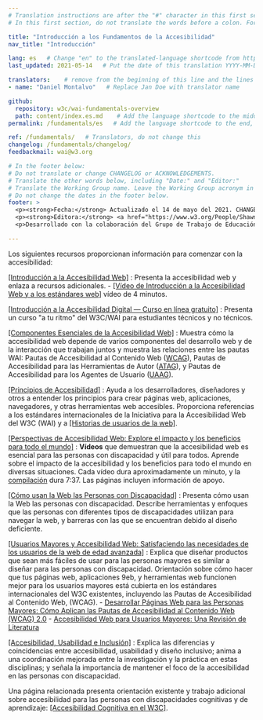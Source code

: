 ```yaml
---
# Translation instructions are after the "#" character in this first section. They are comments that do not show up in the web page. You do not need to translate the instructions after #.
# In this first section, do not translate the words before a colon. For example, do not translate "title:". Do translate the text after "title:".

title: "Introducción a los Fundamentos de la Accesibilidad"
nav_title: "Introducción"

lang: es   # Change "en" to the translated-language shortcode from https://www.iana.org/assignments/language-subtag-registry/language-subtag-registry
last_updated: 2021-05-14   # Put the date of this translation YYYY-MM-DD (with month in the middle)

translators:    # remove from the beginning of this line and the lines below: "# " (the hash sign and the space)
- name: "Daniel Montalvo"   # Replace Jan Doe with translator name

github:
  repository: w3c/wai-fundamentals-overview
  path: content/index.es.md    # Add the language shortcode to the middle of the filename, for example: content/index.fr.md
permalink: /fundamentals/es   # Add the language shortcode to the end, with no slash at end, for example: /fundamentals/fr

ref: /fundamentals/   # Translators, do not change this
changelog: /fundamentals/changelog/
feedbackmail: wai@w3.org

# In the footer below:
# Do not translate or change CHANGELOG or ACKNOWLEDGEMENTS.
# Translate the other words below, including "Date:" and "Editor:"
# Translate the Working Group name. Leave the Working Group acronym in English.
# Do not change the dates in the footer below.
footer: >
  <p><strong>Fecha:</strong> Actualizado el 14 de mayo del 2021. CHANGELOG.</p>
  <p><strong>Editora:</strong> <a href="https://www.w3.org/People/Shawn/">Shawn Lawton Henry</a>.</p>
  <p>Desarrollado con la colaboración del Grupo de Trabajo de Educación y Difusión (<a href="http://www.w3.org/WAI/EO/">EOWG</a>).</p>

---
```


Los siguientes recursos proporcionan información para comenzar con la accesibilidad:

[[Introducción a la Accesibilidad Web]](/fundamentals/accessibility-intro/)
:   Presenta la accesibilidad web y enlaza a recursos adicionales.
    -   [[Vídeo de Introducción a la Accesibilidad Web y a los estándares web]](/videos/standards-and-benefits/) vídeo de 4 minutos.

[[Introducción  a la Accesibilidad Digital &mdash; Curso en línea gratuito]](/fundamentals/foundations-course/)
:   Presenta un curso "a tu ritmo" del W3C/WAI para estudiantes técnicos y no técnicos.


[[Componentes Esenciales de la Accesibilidad Web]](/fundamentals/components/)
:   Muestra cómo la accesibilidad web depende de varios componentes del desarrollo web y de la interacción que trabajan juntos y muestra las relaciones entre las pautas WAI: Pautas de Accesibilidad al Contenido Web ([WCAG](/standards-guidelines/wcag/)), Pautas de Accesibilidad para las Herramientas de Autor ([ATAG](/standards-guidelines/atag/)), y Pautas de Accesibilidad para los Agentes de Usuario ([UAAG](/standards-guidelines/uaag/)).

[[Principios de Accesibilidad]](/fundamentals/accessibility-principles/)
:   Ayuda a los desarrolladores, diseñadores y otros a entender los principios para crear páginas web, aplicaciones, navegadores, y otras herramientas web accesibles. Proporciona referencias a los estándares internacionales de la Iniciativa para la Accesibilidad Web del W3C (WAI) y a [[Historias de usuarios de la web]](/people-use-web/user-stories/).

[[Perspectivas de Accesibilidad Web: Explore el impacto y los beneficios para todo el mundo]](/perspective-videos/)
:   **Vídeos** que demuestran que la accesibilidad web es esencial para las personas con discapacidad y útil para todos. Aprende sobre el impacto de la accesibilidad y los beneficios para todo el mundo en diversas situaciones. Cada vídeo dura aproximadamente un minuto, y la [compilación](https://www.youtube.com/watch?v=3f31oufqFSM) dura 7:37. Las páginas incluyen información de apoyo.

[[Cómo usan la Web las Personas con Discapacidad]](/people-use-web/)
:   Presenta cómo usan la Web las personas con discapacidad. Describe herramientas y enfoques que las personas con diferentes tipos de discapacidades utilizan para navegar la web, y barreras con las que se encuentran debido al diseño deficiente.

[[Usuarios Mayores y Accesibilidad Web:  Satisfaciendo las necesidades de los usuarios de la web de edad avanzada]](/older-users/)
:   Explica que diseñar productos que sean más fáciles de usar para las personas mayores es similar a diseñar para las personas con discapacidad. Orientación sobre cómo hacer que tus páginas web, aplicaciones 9eb, y herramientas web funcionen mejor para los usuarios mayores está cubierta en los estándares internacionales del W3C existentes, incluyendo las Pautas de Accesibilidad al Contenido Web, (WCAG).
    -   [Desarrollar Páginas Web para las Personas Mayores: Cómo Aplican las Pautas de Accesibilidad al Contenido Web (WCAG) 2.0](https://www.w3.org/WAI/older-users/developing/)
    -   [Accesibilidad Web para Usuarios Mayores: Una Revisión de Literatura](https://www.w3.org/WAI/older-users/literature/)

[[Accesibilidad, Usabilidad e Inclusión]](/fundamentals/accessibility-usability-inclusion/)
:   Explica las diferencias y coincidencias entre accesibilidad, usabilidad y diseño inclusivo; anima a una coordinación mejorada entre la investigación y la práctica en estas disciplinas; y señala la importancia de mantener el foco de la accesibilidad en las personas con discapacidad.

Una página relacionada presenta orientación existente y trabajo adicional sobre accesibilidad para las personas con discapacidades cognitivas y de aprendizaje: [[Accesibilidad Cognitiva en el W3C]](/cognitive/).
